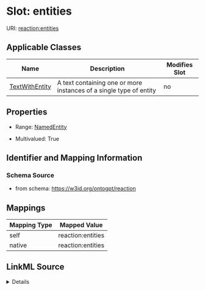 

# Slot: entities

URI: [reaction:entities](http://w3id.org/ontogpt/reaction/entities)



<!-- no inheritance hierarchy -->





## Applicable Classes

| Name | Description | Modifies Slot |
| --- | --- | --- |
| [TextWithEntity](TextWithEntity.md) | A text containing one or more instances of a single type of entity |  no  |







## Properties

* Range: [NamedEntity](NamedEntity.md)

* Multivalued: True





## Identifier and Mapping Information







### Schema Source


* from schema: https://w3id.org/ontogpt/reaction




## Mappings

| Mapping Type | Mapped Value |
| ---  | ---  |
| self | reaction:entities |
| native | reaction:entities |




## LinkML Source

<details>
```yaml
name: entities
from_schema: https://w3id.org/ontogpt/reaction
rank: 1000
alias: entities
owner: TextWithEntity
domain_of:
- TextWithEntity
range: NamedEntity
multivalued: true

```
</details>